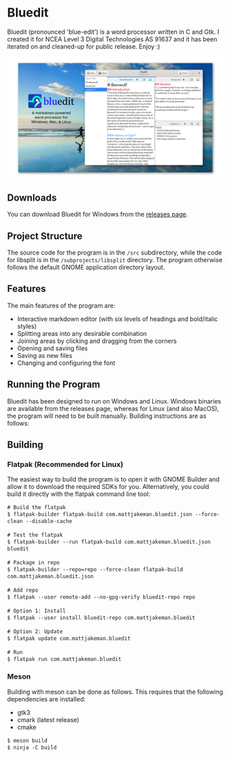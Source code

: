 # Bluedit
Bluedit (pronounced 'blue-edit') is a word processor written in C and Gtk. I created it
for NCEA Level 3 Digital Technologies AS 91637 and it has been
iterated on and cleaned-up for public release. Enjoy :)

![Screenshot](screenshot.png)

## Downloads
You can download Bluedit for Windows from the [releases page](https://github.com/mjakeman/bluedit/releases/).

## Project Structure
The source code for the program is in the `/src` subdirectory, while the code
for libsplit is in the `/subprojects/libsplit` directory. The program otherwise
follows the default GNOME application directory layout.

## Features
The main features of the program are:

 - Interactive markdown editor (with six levels of headings and bold/italic styles)
 - Splitting areas into any desirable combination
 - Joining areas by clicking and dragging from the corners
 - Opening and saving files
 - Saving as new files
 - Changing and configuring the font
 
## Running the Program
Bluedit has been designed to run on Windows and Linux. Windows binaries are available from the
releases page, whereas for Linux (and also MacOS), the program will need to be built
manually. Building instructions are as follows:

## Building
### Flatpak (Recommended for Linux)
The easiest way to build the program is to open it with GNOME Builder
and allow it to download the required SDKs for you. Alternatively, you
could build it directly with the flatpak command line tool:

```
# Build the flatpak
$ flatpak-builder flatpak-build com.mattjakeman.bluedit.json --force-clean --disable-cache

# Test the flatpak
$ flatpak-builder --run flatpak-build com.mattjakeman.bluedit.json bluedit

# Package in repo
$ flatpak-builder --repo=repo --force-clean flatpak-build com.mattjakeman.bluedit.json

# Add repo
$ flatpak --user remote-add --no-gpg-verify bluedit-repo repo

# Option 1: Install
$ flatpak --user install bluedit-repo com.mattjakeman.bluedit

# Option 2: Update
$ flatpak update com.mattjakeman.bluedit

# Run
$ flatpak run com.mattjakeman.bluedit

```

### Meson
Building with meson can be done as follows. This requires that the
following dependencies are installed:
 - gtk3
 - cmark (latest release)
 - cmake

```
$ meson build
$ ninja -C build
```
